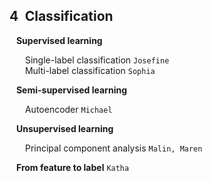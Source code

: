 ## 4&ensp;Classification
&ensp; **Supervised learning**  
  
&ensp;&ensp;&ensp; Single-label classification  `Josefine`  
&ensp;&ensp;&ensp; Multi-label classification  `Sophia` 
  
&ensp; **Semi-supervised learning**  
  
&ensp;&ensp;&ensp; Autoencoder  `Michael` 
  
&ensp; **Unsupervised learning**  
  
&ensp;&ensp;&ensp; Principal component analysis  `Malin, Maren` 
  
&ensp; **From feature to label**  `Katha` 
